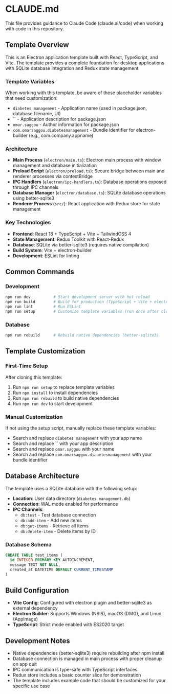 # CLAUDE.md

This file provides guidance to Claude Code (claude.ai/code) when working with code in this repository.

## Template Overview

This is an Electron application template built with React, TypeScript, and Vite. The template provides a complete foundation for desktop applications with SQLite database integration and Redux state management.

### Template Variables

When working with this template, be aware of these placeholder variables that need customization:

- `diabetes management` - Application name (used in package.json, database filename, UI)
- `` - Application description for package.json
- `omar.saggou` - Author information for package.json
- `com.omarsaggou.diabetesmanagement` - Bundle identifier for electron-builder (e.g., com.company.appname)

### Architecture

- **Main Process** (`electron/main.ts`): Electron main process with window management and database initialization
- **Preload Script** (`electron/preload.ts`): Secure bridge between main and renderer processes via contextBridge
- **IPC Handlers** (`electron/ipc-handlers.ts`): Database operations exposed through IPC channels
- **Database Manager** (`electron/database.ts`): SQLite database operations using better-sqlite3
- **Renderer Process** (`src/`): React application with Redux store for state management

### Key Technologies

- **Frontend**: React 18 + TypeScript + Vite + TailwindCSS 4
- **State Management**: Redux Toolkit with React-Redux
- **Database**: SQLite via better-sqlite3 (requires native compilation)
- **Build System**: Vite + electron-builder
- **Development**: ESLint for linting

## Common Commands

### Development
```bash
npm run dev          # Start development server with hot reload
npm run build        # Build for production (TypeScript + Vite + electron-builder)
npm run lint         # Run ESLint
npm run setup        # Customize template variables (run once after cloning)
```

### Database
```bash
npm run rebuild      # Rebuild native dependencies (better-sqlite3)
```

## Template Customization

### First-Time Setup
After cloning this template:
1. Run `npm run setup` to replace template variables
2. Run `npm install` to install dependencies
3. Run `npm run rebuild` to build native dependencies
4. Run `npm run dev` to start development

### Manual Customization
If not using the setup script, manually replace these template variables:
- Search and replace `diabetes management` with your app name
- Search and replace `` with your app description
- Search and replace `omar.saggou` with your name
- Search and replace `com.omarsaggou.diabetesmanagement` with your bundle identifier

## Database Architecture

The template uses a SQLite database with the following setup:

- **Location**: User data directory (`diabetes management.db`)
- **Connection**: WAL mode enabled for performance
- **IPC Channels**: 
  - `db:test` - Test database connection
  - `db:add-item` - Add new items
  - `db:get-items` - Retrieve all items
  - `db:delete-item` - Delete items by ID

### Database Schema
```sql
CREATE TABLE test_items (
  id INTEGER PRIMARY KEY AUTOINCREMENT,
  message TEXT NOT NULL,
  created_at DATETIME DEFAULT CURRENT_TIMESTAMP
)
```

## Build Configuration

- **Vite Config**: Configured with electron plugin and better-sqlite3 as external dependency
- **Electron Builder**: Supports Windows (NSIS), macOS (DMG), and Linux (AppImage)
- **TypeScript**: Strict mode enabled with ES2020 target

## Development Notes

- Native dependencies (better-sqlite3) require rebuilding after npm install
- Database connection is managed in main process with proper cleanup on app quit
- IPC communication is type-safe with TypeScript interfaces
- Redux store includes a basic counter slice for demonstration
- The template includes example code that should be customized for your specific use case
